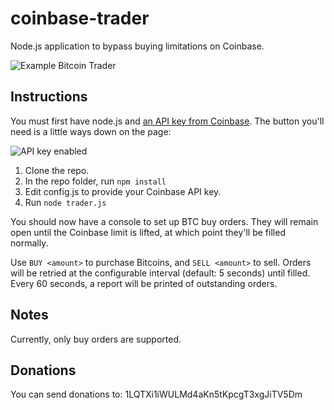 coinbase-trader
===============

Node.js application to bypass buying limitations on Coinbase.

![Example Bitcoin Trader](http://i.imgur.com/I65OwDh.png)

## Instructions
You must first have node.js and [an API key from Coinbase](https://coinbase.com/docs/api/overview).  The button you'll need is a little ways down on the page:

![API key enabled](http://i.imgur.com/0YHPqhU.png)

1. Clone the repo.
2. In the repo folder, run `npm install`
3. Edit config.js to provide your Coinbase API key.
4. Run `node trader.js`

You should now have a console to set up BTC buy orders.  They will remain open until the Coinbase limit is lifted, at which point they'll be filled normally.

Use `BUY <amount>` to purchase Bitcoins, and `SELL <amount>` to sell.  Orders will be retried at the configurable interval (default: 5 seconds) until filled.  Every 60 seconds, a report will be printed of outstanding orders.

## Notes
Currently, only buy orders are supported.

## Donations
You can send donations to: 1LQTXi1iWULMd4aKn5tKpcgT3xgJiTV5Dm


